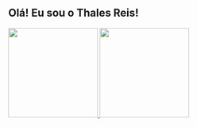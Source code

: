 ## Olá! Eu sou o Thales Reis!
<div>
  <a href="https://github.com/thalesreis7">
  <img height="180em" src="https://github-readme-stats.vercel.app/api?username=ThalesReis&show_icons=true&theme=github_dark" />
  <img height="180em" src="https://github-readme-stats.vercel.app/api/top-langs/?username=thalesreis7&layout=compact&theme=github_dark" />
</div>
    
